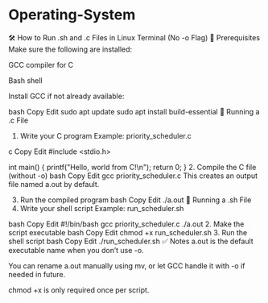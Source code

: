 # Operating-System

🛠️ How to Run .sh and .c Files in Linux Terminal (No -o Flag)
📁 Prerequisites
Make sure the following are installed:

GCC compiler for C

Bash shell

Install GCC if not already available:

bash
Copy
Edit
sudo apt update
sudo apt install build-essential
🚀 Running a .c File
1. Write your C program
Example: priority_scheduler.c

c
Copy
Edit
#include <stdio.h>

int main() {
    printf("Hello, world from C!\n");
    return 0;
}
2. Compile the C file (without -o)
bash
Copy
Edit
gcc priority_scheduler.c
This creates an output file named a.out by default.

3. Run the compiled program
bash
Copy
Edit
./a.out
🔧 Running a .sh File
1. Write your shell script
Example: run_scheduler.sh

bash
Copy
Edit
#!/bin/bash
gcc priority_scheduler.c
./a.out
2. Make the script executable
bash
Copy
Edit
chmod +x run_scheduler.sh
3. Run the shell script
bash
Copy
Edit
./run_scheduler.sh
✅ Notes
a.out is the default executable name when you don’t use -o.

You can rename a.out manually using mv, or let GCC handle it with -o if needed in future.

chmod +x is only required once per script.
